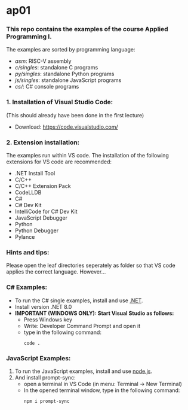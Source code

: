 # ap01
### This repo contains the examples of the course Applied Programming I. 

The examples are sorted by programming language:
* *asm*: RISC-V assembly 
* *c/singles*: standalone C programs
* *py/singles*: standalone Python programs
* *js/singles*: standalone JavaScript programs
* *cs/*: C# console programs


### 1. Installation of Visual Studio Code:
(This should already have been done in the first lecture)
* Download: <https://code.visualstudio.com/>

### 2. Extension installation:
The examples run within VS code. The installation of the following extensions for VS code are recommended:
* .NET Install Tool
* C/C++
* C/C++ Extension Pack
* CodeLLDB
* C#
* C# Dev Kit
* IntelliCode for C# Dev Kit
* JavaScript Debugger
* Python
* Python Debugger
* Pylance


### Hints and tips:
Please open the leaf directories seperately as folder so that VS code applies the correct language. However... 

### C# Examples:
- To run the C# single examples, install and use [.NET](https://dotnet.microsoft.com/).
- Install version .NET 8.0
- **IMPORTANT (WINDOWS ONLY): Start Visual Studio as follows:**
   - Press Windows key
   - Write: Developer Command Prompt and open it
   - type in the following command:
     ```
     code .
     ````

      
### JavaScript Examples: 

1. To run the JavaScript examples, install and use [node.js](https://nodejs.org).
2. And install prompt-sync:
   - open a terminal in VS Code (in menu: Terminal -> New Terminal)
   - In the opened terminal window, type in the following command: 
      ```
      npm i prompt-sync
      ```
